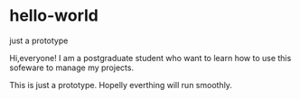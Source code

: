 # hello-world
just a prototype

Hi,everyone!
I am a postgraduate student who want to learn how to use this sofeware to manage my projects.

This is just a prototype. Hopelly everthing will run smoothly.
